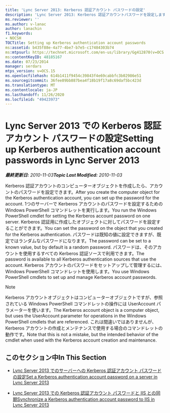 ```yaml
---
title: 'Lync Server 2013: Kerberos 認証アカウント パスワードの設定'
description: 'Lync Server 2013: Kerberos 認証アカウントパスワードを設定します。'
ms.reviewer: ''
ms.author: v-lanac
author: lanachin
f1.keywords:
- NOCSH
TOCTitle: Setting up Kerberos authentication account passwords
ms:assetid: b435f88e-4a77-4be7-b7e5-c17484303b74
ms:mtpsurl: https://technet.microsoft.com/en-us/library/Gg412870(v=OCS.15)
ms:contentKeyID: 48185167
ms.date: 07/23/2014
manager: serdars
mtps_version: v=OCS.15
ms.openlocfilehash: 614b1411f9454c39843f4e69cabbfc3b02986e51
ms.sourcegitcommit: 36fee89bb887bea4f18b19f17a8c69daf5bc423d
ms.translationtype: MT
ms.contentlocale: ja-JP
ms.lasthandoff: 11/26/2020
ms.locfileid: "49423973"
---
```

# <a name="setting-up-kerberos-authentication-account-passwords-in-lync-server-2013"></a><span data-ttu-id="34974-103">Lync Server 2013 での Kerberos 認証アカウント パスワードの設定</span><span class="sxs-lookup"><span data-stu-id="34974-103">Setting up Kerberos authentication account passwords in Lync Server 2013</span></span>

<div data-xmlns="http://www.w3.org/1999/xhtml">

<div class="topic" data-xmlns="http://www.w3.org/1999/xhtml" data-msxsl="urn:schemas-microsoft-com:xslt" data-cs="https://msdn.microsoft.com/">

<div data-asp="https://msdn2.microsoft.com/asp">



</div>

<div id="mainSection">

<div id="mainBody"><span data-ttu-id="34974-104">

<span> </span></span><span class="sxs-lookup"><span data-stu-id="34974-104">

<span> </span></span></span>

<span data-ttu-id="34974-105">_**最終更新日:** 2010-11-03_</span><span class="sxs-lookup"><span data-stu-id="34974-105">_**Topic Last Modified:** 2010-11-03_</span></span>

<span data-ttu-id="34974-106">Kerberos 認証アカウントのコンピューターオブジェクトを作成したら、アカウントのパスワードを設定できます。</span><span class="sxs-lookup"><span data-stu-id="34974-106">After you create the computer object for the Kerberos authentication account, you can set up the password for the account.</span></span> <span data-ttu-id="34974-107">1つのサーバーで Kerberos アカウントのパスワードを設定するための Windows PowerShell コマンドレットを実行します。</span><span class="sxs-lookup"><span data-stu-id="34974-107">You run the Windows PowerShell cmdlet for setting the Kerberos account password on one server.</span></span> <span data-ttu-id="34974-108">Kerberos 認証用に作成したオブジェクトに対してパスワードを設定することができます。</span><span class="sxs-lookup"><span data-stu-id="34974-108">You can set the password on the object that you created for the Kerberos authentication.</span></span> <span data-ttu-id="34974-109">パスワードは既知の値に設定できますが、既定ではランダムなパスワードになります。</span><span class="sxs-lookup"><span data-stu-id="34974-109">The password can be set to a known value, but by default is a random password.</span></span> <span data-ttu-id="34974-110">パスワードは、そのアカウントを使用するすべての Kerberos 認証ソースで利用できます。</span><span class="sxs-lookup"><span data-stu-id="34974-110">The password is available to all Kerberos authentication sources that use the account.</span></span> <span data-ttu-id="34974-111">Kerberos アカウントのパスワードをセットアップして管理するには、Windows PowerShell コマンドレットを使用します。</span><span class="sxs-lookup"><span data-stu-id="34974-111">You use Windows PowerShell cmdlets to set up and manage Kerberos account passwords.</span></span>

<div>


> [!NOTE]  
> <span data-ttu-id="34974-112">Kerberos アカウントオブジェクトはコンピューターオブジェクトですが、参照されている Windows PowerShell コマンドレットの操作には UserAccount パラメーターを使います。</span><span class="sxs-lookup"><span data-stu-id="34974-112">The Kerberos account object is a computer object, but uses the UserAccount parameter for operations in the Windows PowerShell cmdlets that are referenced.</span></span> <span data-ttu-id="34974-113">これは間違いではありませんが、Kerberos アカウントの作成とメンテナンスで使用する場合のコマンドレットの動作です。</span><span class="sxs-lookup"><span data-stu-id="34974-113">Note that this is not a mistake, but the intended behavior of the cmdlet when used with the Kerberos account creation and maintenance.</span></span>



</div>

<div>

## <a name="in-this-section"></a><span data-ttu-id="34974-114">このセクション中</span><span class="sxs-lookup"><span data-stu-id="34974-114">In This Section</span></span>

  - [<span data-ttu-id="34974-115">Lync Server 2013 でのサーバーへの Kerberos 認証アカウント パスワードの設定</span><span class="sxs-lookup"><span data-stu-id="34974-115">Set a Kerberos authentication account password on a server in Lync Server 2013</span></span>](lync-server-2013-set-a-kerberos-authentication-account-password-on-a-server.md)

  - [<span data-ttu-id="34974-116">Lync Server 2013 での Kerberos 認証アカウント パスワードと IIS との同期</span><span class="sxs-lookup"><span data-stu-id="34974-116">Synchronize a Kerberos authentication account password to IIS in Lync Server 2013</span></span>](lync-server-2013-synchronize-a-kerberos-authentication-account-password-to-iis.md)

<span data-ttu-id="34974-117"></div>

</div>

<span> </span>

</div>

</div>

</span><span class="sxs-lookup"><span data-stu-id="34974-117"></div>

</div>

<span> </span>

</div>

</div>

</span></span></div>

